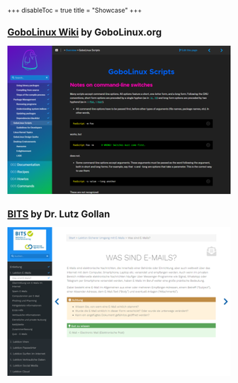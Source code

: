 +++
disableToc = true
title = "Showcase"
+++

## [GoboLinux Wiki](https://wiki.gobolinux.org/) by GoboLinux.org

![GoboLinux image](images/gobolinux.png?width=50pc&classes=shadow)
## [BITS](https://bits-training.de/training/) by Dr. Lutz Gollan

![BITS image](images/bits-train.png?width=50pc&classes=shadow)
